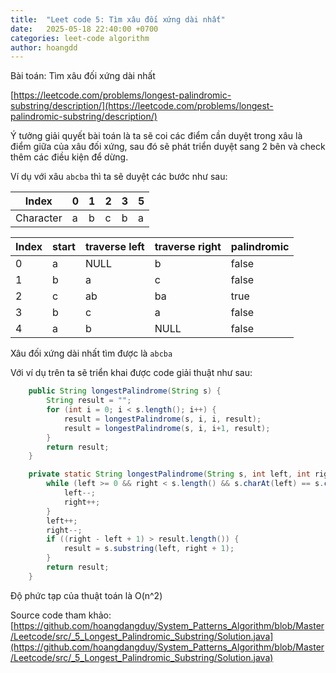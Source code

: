 ```yaml
---
title:  "Leet code 5: Tìm xâu đối xứng dài nhất"
date:   2025-05-18 22:40:00 +0700
categories: leet-code algorithm
author: hoangdd
---
```

Bài toán: Tìm xâu đối xứng dài nhất

[https://leetcode.com/problems/longest-palindromic-substring/description/](https://leetcode.com/problems/longest-palindromic-substring/description/)

Ý tưởng giải quyết bài toán là ta sẽ coi các điểm cần duyệt trong xâu là điểm giữa của xâu đối xứng, sau đó sẽ phát triển duyệt sang 2 bên và check thêm các điều kiện để dừng.

Ví dụ với xâu `abcba` thì ta sẽ duyệt các bước như sau:

<div class="container-fluid">
  <div class="row">
    <div class="col-12 col-md-8">
      <div class="table-responsive">
        <table class="table table-bordered">
          <thead>
            <tr>
              <th class="p-1 p-sm-2">Index</th>
              <th class="p-1 p-sm-2">0</th>
              <th class="p-1 p-sm-2">1</th>
              <th class="p-1 p-sm-2">2</th>
              <th class="p-1 p-sm-2">3</th>
              <th class="p-1 p-sm-2">5</th>
            </tr>
          </thead>
          <tbody>
            <tr>
              <td class="p-1 p-sm-2">Character</td>
              <td class="p-1 p-sm-2">a</td>
              <td class="p-1 p-sm-2">b</td>
              <td class="p-1 p-sm-2">c</td>
              <td class="p-1 p-sm-2">b</td>
              <td class="p-1 p-sm-2">a</td>
            </tr>
          </tbody>
        </table>
      </div>
    </div>
  </div>
</div>

<div class="container-fluid">
  <div class="row">
    <div class="col-12 col-md-10">
      <div class="table-responsive">
        <table class="table table-bordered">
          <thead>
            <tr>
              <th class="p-1 p-sm-2">Index</th>
              <th class="p-1 p-sm-2">start</th>
              <th class="p-1 p-sm-2">traverse left</th>
              <th class="p-1 p-sm-2">traverse right</th>
              <th class="p-1 p-sm-2">palindromic</th>
            </tr>
          </thead>
          <tbody>
            <tr>
              <td class="p-1 p-sm-2">0</td>
              <td class="p-1 p-sm-2">a</td>
              <td class="p-1 p-sm-2">NULL</td>
              <td class="p-1 p-sm-2">b</td>
              <td class="p-1 p-sm-2">false</td>
            </tr>
            <tr>
              <td class="p-1 p-sm-2">1</td>
              <td class="p-1 p-sm-2">b</td>
              <td class="p-1 p-sm-2">a</td>
              <td class="p-1 p-sm-2">c</td>
              <td class="p-1 p-sm-2">false</td>
            </tr>
            <tr>
              <td class="p-1 p-sm-2">2</td>
              <td class="p-1 p-sm-2">c</td>
              <td class="p-1 p-sm-2">ab</td>
              <td class="p-1 p-sm-2">ba</td>
              <td class="p-1 p-sm-2">true</td>
            </tr>
            <tr>
              <td class="p-1 p-sm-2">3</td>
              <td class="p-1 p-sm-2">b</td>
              <td class="p-1 p-sm-2">c</td>
              <td class="p-1 p-sm-2">a</td>
              <td class="p-1 p-sm-2">false</td>
            </tr>
            <tr>
              <td class="p-1 p-sm-2">4</td>
              <td class="p-1 p-sm-2">a</td>
              <td class="p-1 p-sm-2">b</td>
              <td class="p-1 p-sm-2">NULL</td>
              <td class="p-1 p-sm-2">false</td>
            </tr>
          </tbody>
        </table>
      </div>
    </div>
  </div>
</div>

Xâu đối xứng dài nhất tìm được là `abcba`

Với ví dụ trên ta sẽ triển khai được code giải thuật như sau:

```java
    public String longestPalindrome(String s) {
        String result = "";
        for (int i = 0; i < s.length(); i++) {
            result = longestPalindrome(s, i, i, result);
            result = longestPalindrome(s, i, i+1, result);
        }
        return result;
    }

    private static String longestPalindrome(String s, int left, int right, String result) {
        while (left >= 0 && right < s.length() && s.charAt(left) == s.charAt(right)) {
            left--;
            right++;
        }
        left++;
        right--;
        if ((right - left + 1) > result.length()) {
            result = s.substring(left, right + 1);
        }
        return result;
    }
```

Độ phức tạp của thuật toán là O(n^2)

Source code tham khảo: [https://github.com/hoangdangduy/System_Patterns_Algorithm/blob/Master/Leetcode/src/_5_Longest_Palindromic_Substring/Solution.java](https://github.com/hoangdangduy/System_Patterns_Algorithm/blob/Master/Leetcode/src/_5_Longest_Palindromic_Substring/Solution.java)